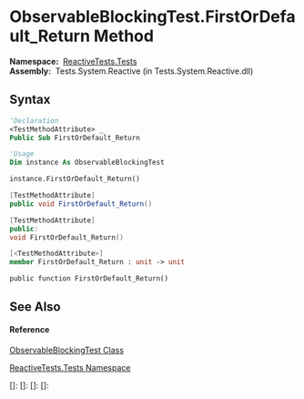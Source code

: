# ObservableBlockingTest.FirstOrDefault\_Return Method

**Namespace:**  [ReactiveTests.Tests](ReactiveTests.Tests\ReactiveTests.Tests.md)  
**Assembly:**  Tests.System.Reactive (in Tests.System.Reactive.dll)

## Syntax

```vb
'Declaration
<TestMethodAttribute> _
Public Sub FirstOrDefault_Return
```

```vb
'Usage
Dim instance As ObservableBlockingTest

instance.FirstOrDefault_Return()
```

```csharp
[TestMethodAttribute]
public void FirstOrDefault_Return()
```

```c++
[TestMethodAttribute]
public:
void FirstOrDefault_Return()
```

```fsharp
[<TestMethodAttribute>]
member FirstOrDefault_Return : unit -> unit 
```

```jscript
public function FirstOrDefault_Return()
```

## See Also

#### Reference

[ObservableBlockingTest Class](ObservableBlockingTest\ObservableBlockingTest.md)

[ReactiveTests.Tests Namespace](ReactiveTests.Tests\ReactiveTests.Tests.md)

[]: 
[]: 
[]: 
[]: 